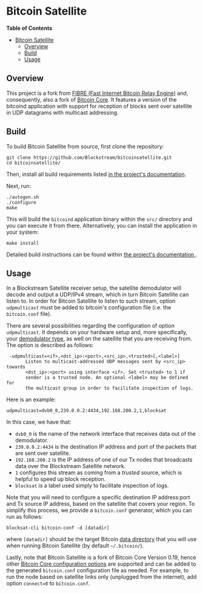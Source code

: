 # Bitcoin Satellite

<!-- markdown-toc start - Don't edit this section. Run M-x markdown-toc-generate-toc again -->
**Table of Contents**

- [Bitcoin Satellite](#bitcoin-satellite)
    - [Overview](#overview)
    - [Build](#build)
    - [Usage](#usage)

<!-- markdown-toc end -->

## Overview

This project is a fork from [FIBRE (Fast Internet Bitcoin Relay
Engine)](http://bitcoinfibre.org) and, consequently, also a fork of [Bitcoin
Core](https://bitcoincore.org). It features a version of the bitcoind
application with support for reception of blocks sent over satellite in UDP
datagrams with multicast addressing.

## Build

To build Bitcoin Satellite from source, first clone the repository:

```
git clone https://github.com/Blockstream/bitcoinsatellite.git
cd bitcoinsatellite/
```

Then, install all build requirements listed [in the project's
documentation](https://github.com/Blockstream/bitcoinsatellite/blob/master/doc/build-unix.md#dependency-build-instructions-ubuntu--debian).

Next, run:

```
./autogen.sh
./configure
make
```

This will build the `bitcoind` application binary within the `src/` directory
and you can execute it from there. Alternatively, you can install the
application in your system:

```
make install
```

Detailed build instructions can be found within [the project's documentation
](https://github.com/Blockstream/bitcoinsatellite/tree/master/doc#building).

## Usage

In a Blockstream Satellite receiver setup, the satellite demodulator will decode
and output a UDP/IPv4 stream, which in turn Bitcoin Satellite can listen to. In
order for Bitcoin Satellite to listen to such stream, option `udpmulticast` must
be added to bitcoin's configuration file (i.e. the `bitcoin.conf` file).

There are several possibilities regarding the configuration of option
`udpmulticast`. It depends on your hardware setup and, more specifically, your
[demodulator type](hardware.md#demodulator-options), as well on the satellite
that you are receiving from. The option is described as follows:

```
 -udpmulticast=<if>,<dst_ip>:<port>,<src_ip>,<trusted>[,<label>]
       Listen to multicast-addressed UDP messages sent by <src_ip> towards
       <dst_ip>:<port> using interface <if>. Set <trusted> to 1 if
       sender is a trusted node. An optional <label> may be defined for
       the multicast group in order to facilitate inspection of logs.
```

Here is an example:

```
udpmulticast=dvb0_0,239.0.0.2:4434,192.168.200.2,1,blocksat
```

In this case, we have that:

- `dvb0_0` is the name of the network interface that receives data out of the demodulator.
- `239.0.0.2:4434` is the destination IP address and port of the packets that are sent over satellite.
- `192.168.200.2` is the IP address of one of our Tx nodes that broadcasts data over the Blockstream Satellite network. 
- `1` configures this stream as coming from a *trusted* source, which is helpful to speed up block reception.
- `blocksat` is a label used simply to facilitate inspection of logs.

Note that you will need to configure a specific destination IP address:port and
Tx source IP address, based on the satellite that covers your region. To
simplify this process, we provide a `bitcoin.conf` generator, which you can run
as follows:

```
blocksat-cli bitcoin-conf -d [datadir]
```

where `[datadir]` should be the target Bitcoin [data
directory](https://en.bitcoin.it/wiki/Data_directory) that you will use when
running Bitcoin Satellite (by default `~/.bitcoin/`).

Lastly, note that Bitcoin Satellite is a fork of Bitcoin Core Version 0.19,
hence other [Bitcoin Core configuration
options](https://wiki.bitcoin.com/w/Running_Bitcoin) are supported and can be
added to the generated `bitcoin.conf` configuration file as needed. For example,
to run the node based on satellite links only (unplugged from the internet), add
option `connect=0` to `bitcoin.conf`.

